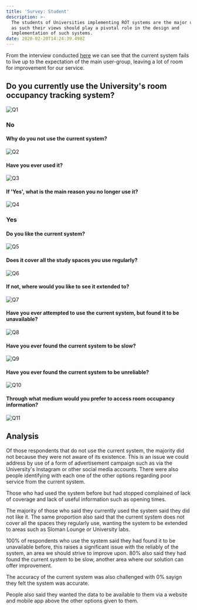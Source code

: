 ```yaml
---
title: 'Survey: Student'
description: >-
  The students of Universities implementing ROT systems are the major users and
  as such their views should play a pivotal role in the design and
  implementation of such systems.
date: 2020-02-20T14:24:39.498Z
---
```

 From the interview conducted [here](/assignments/icp/interviews/student) we can see that the current system fails to live up to the expectation of the main user-group, leaving a lot of room for improvement for our service.

## Do you currently use the University's room occupancy tracking system?

![Q1](/img/SINTQ1.png)

### No 

#### Why do you not use the current system?

![Q2](/img/SINTQ2.png)

#### Have you ever used it?

![Q3](/img/SINTQ3.png)

#### If 'Yes', what is the main reason you no longer use it? 

![Q4](/img/SINTQ4.png)

### Yes

#### Do you like the current system?

![Q5](/img/SINTQ5.png)

#### Does it cover all the study spaces you use regularly?

![Q6](/img/SINTQ6.png)

#### If not, where would you like to see it extended to? 

![Q7](/img/SINTQ7.png)

#### Have you ever attempted to use the current system, but found it to be unavailable? 

![Q8](/img/SINTQ8.png)

#### Have you ever found the current system to be slow?

![Q9](/img/SINTQ9.png)

#### Have you ever found the current system to be unreliable?

![Q10](/img/SINTQ10.png)

#### Through what medium would you prefer to access room occupancy information?

![Q11](/img/SINTQ11.png)


## Analysis

Of those respondents that do not use the current system, the majority did not because they were not aware of its existence. This is an issue we could address by use of a form of advertisement campaign such as via the University's Instagram or other social media accounts. There were also people identifying with each one of the other options regarding poor service from the current system.

Those who had used the system before but had stopped complained of lack of coverage and lack of useful information such as opening times.

The majority of those who said they currently used the system said they did not like it. The same proportion also said that the current system does not cover all the spaces they regularly use, wanting the system to be extended to areas such as Sloman Lounge or University labs.

100% of respondents who use the system said they had found it to be unavailable before, this raises a significant issue with the reliably of the system, an area we should strive to improve upon.
80% also said they had found the current system to be slow, another area where our solution can offer improvement.

The accuracy of the current system was also challenged with 0% sayign they felt the system was accurate.

People also said they wanted the data to be available to them via a website and mobile app above the other options given to them.

